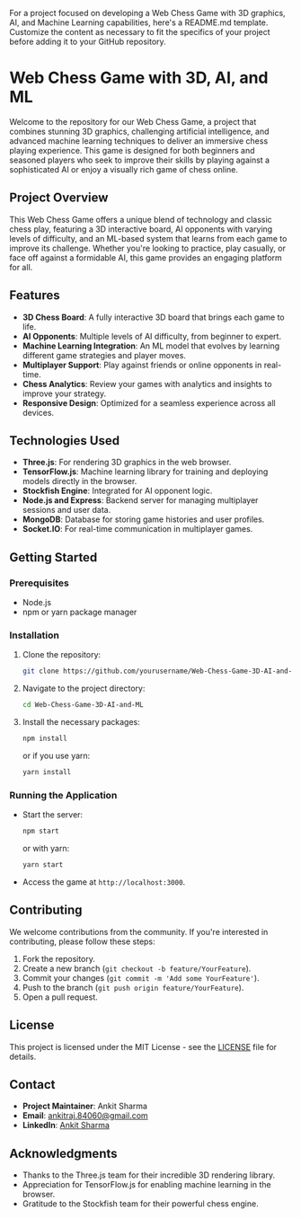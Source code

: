 For a project focused on developing a Web Chess Game with 3D graphics, AI, and Machine Learning capabilities, here's a README.md template. Customize the content as necessary to fit the specifics of your project before adding it to your GitHub repository.


# Web Chess Game with 3D, AI, and ML

Welcome to the repository for our Web Chess Game, a project that combines stunning 3D graphics, challenging artificial intelligence, and advanced machine learning techniques to deliver an immersive chess playing experience. This game is designed for both beginners and seasoned players who seek to improve their skills by playing against a sophisticated AI or enjoy a visually rich game of chess online.

## Project Overview

This Web Chess Game offers a unique blend of technology and classic chess play, featuring a 3D interactive board, AI opponents with varying levels of difficulty, and an ML-based system that learns from each game to improve its challenge. Whether you're looking to practice, play casually, or face off against a formidable AI, this game provides an engaging platform for all.

## Features

- **3D Chess Board**: A fully interactive 3D board that brings each game to life.
- **AI Opponents**: Multiple levels of AI difficulty, from beginner to expert.
- **Machine Learning Integration**: An ML model that evolves by learning different game strategies and player moves.
- **Multiplayer Support**: Play against friends or online opponents in real-time.
- **Chess Analytics**: Review your games with analytics and insights to improve your strategy.
- **Responsive Design**: Optimized for a seamless experience across all devices.

## Technologies Used

- **Three.js**: For rendering 3D graphics in the web browser.
- **TensorFlow.js**: Machine learning library for training and deploying models directly in the browser.
- **Stockfish Engine**: Integrated for AI opponent logic.
- **Node.js and Express**: Backend server for managing multiplayer sessions and user data.
- **MongoDB**: Database for storing game histories and user profiles.
- **Socket.IO**: For real-time communication in multiplayer games.

## Getting Started

### Prerequisites

- Node.js
- npm or yarn package manager

### Installation

1. Clone the repository:
   ```bash
   git clone https://github.com/yourusername/Web-Chess-Game-3D-AI-and-ML.git
   ```
2. Navigate to the project directory:
   ```bash
   cd Web-Chess-Game-3D-AI-and-ML
   ```
3. Install the necessary packages:
   ```bash
   npm install
   ```
   or if you use yarn:
   ```bash
   yarn install
   ```

### Running the Application

- Start the server:
  ```bash
  npm start
  ```
  or with yarn:
  ```bash
  yarn start
  ```
- Access the game at `http://localhost:3000`.

## Contributing

We welcome contributions from the community. If you're interested in contributing, please follow these steps:

1. Fork the repository.
2. Create a new branch (`git checkout -b feature/YourFeature`).
3. Commit your changes (`git commit -m 'Add some YourFeature'`).
4. Push to the branch (`git push origin feature/YourFeature`).
5. Open a pull request.

## License

This project is licensed under the MIT License - see the [LICENSE](LICENSE) file for details.

## Contact

- **Project Maintainer**: Ankit Sharma
- **Email**: ankitraj.84060@gmail.com
- **LinkedIn**: [Ankit Sharma](https://www.linkedin.com/in/ankitrajsh/)

## Acknowledgments

- Thanks to the Three.js team for their incredible 3D rendering library.
- Appreciation for TensorFlow.js for enabling machine learning in the browser.
- Gratitude to the Stockfish team for their powerful chess engine.
```

